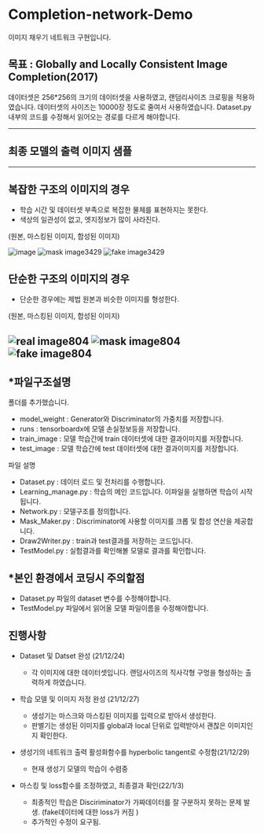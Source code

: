 # Completion-network-Demo
이미지 채우기 네트워크 구현입니다.

## 목표 : Globally and Locally Consistent Image Completion(2017)

데이터셋은 256*256의 크기의 데이터셋을 사용하였고, 랜덤리사이즈 크로핑을 적용하였습니다. 
데이터셋의 사이즈는 10000장 정도로 줄여서 사용하였습니다. Dataset.py 내부의 코드를 수정해서 읽어오는 경로를 다르게 해야합니다.

---
## 최종 모델의 출력 이미지 샘플 
---
## 복잡한 구조의 이미지의 경우
- 학습 시간 및 데이터셋 부족으로 복잡한 물체를 표현하지는 못한다.
- 색상의 일관성이 없고, 엣지정보가 많이 사라진다.

(원본, 마스킹된 이미지, 합성된 이미지)

![image](https://user-images.githubusercontent.com/63538314/147930216-83f47732-d568-4b5c-81a1-b611186d78ba.jpg)
![mask image3429](https://user-images.githubusercontent.com/63538314/147930451-17d1499e-84a7-4252-b46d-93b8b3531126.jpg)
![fake image3429](https://user-images.githubusercontent.com/63538314/147930485-52f7a1e4-4c79-4091-b8d0-a55f1aa0ff40.jpg)

## 단순한 구조의 이미지의 경우
- 단순한 경우에는 제법 원본과 비슷한 이미지를 형성한다.

(원본, 마스킹된 이미지, 합성된 이미지)

![real image804](https://user-images.githubusercontent.com/63538314/147931211-9cfd41c8-662e-4bd1-a513-14ed655efe94.jpg)
![mask image804](https://user-images.githubusercontent.com/63538314/147931219-f19310dc-c24e-47bd-8e12-a53eefd0ee1c.jpg)
![fake image804](https://user-images.githubusercontent.com/63538314/147931224-30999b08-6a37-4e1c-8755-57529d51d89f.jpg)
--- 

## *파일구조설명

폴더를 추가했습니다. 

- model_weight : Generator와 Discriminator의 가중치를 저장합니다.
- runs : tensorboardx에 모델 손실정보등을 저장합니다.
- train_image : 모델 학습간에 train 데이터셋에 대한 결과이미지를 저장합니다.
- test_image : 모델 학습간에 test 데이터셋에 대한 결과이미지를 저장합니다.

파일 설명
- Dataset.py : 데이터 로드 및 전처리를 수행합니다.
- Learning_manage.py : 학습의 메인 코드입니다. 이파일을 실행하면 학습이 시작됩니다.
- Network.py : 모델구조를 정의합니다.
- Mask_Maker.py : Discriminator에 사용할 이미지를 크롭 및 합성 연산을 제공합니다.
- Draw2Writer.py : train과 test결과를 저장하는 코드입니다.
- TestModel.py : 실험결과를 확인해볼 모델로 결과를 확인합니다.

## *본인 환경에서 코딩시 주의할점

- Dataset.py 파일의 dataset 변수를 수정해야합니다.
- TestModel.py 파일에서 읽어올 모델 파일이름을 수정해야합니다.

## 진행사항 
- Dataset 및 Datset 완성 (21/12/24)
  - 각 이미지에 대한 데이터셋입니다. 랜덤사이즈의 직사각형 구멍을 형성하는 출력하게 하였습니다. 

- 학습 모델 및 이미지 저정 완성 (21/12/27)
  - 생성기는 마스크와 마스킹된 이미지를 입력으로 받아서 생성한다.
  - 판별기는 생성된 이미지를 global과 local 단위로 입력받아서 괜찮은 이미지인지 확인한다. 

- 생성기의 네트워크 출력 활성화함수를 hyperbolic tangent로 수정함(21/12/29)
  - 현재 생성기 모델의 학습이 수렴중 

- 마스킹 및 loss함수를 조정하였고, 최종결과 확인(22/1/3)
  - 최종적인 학습은 Disciriminator가 가짜데이터를 잘 구분하지 못하는 문제 발생. (fake데이터에 대한 loss가 커짐 )
  - 추가적인 수정이 요구됨.